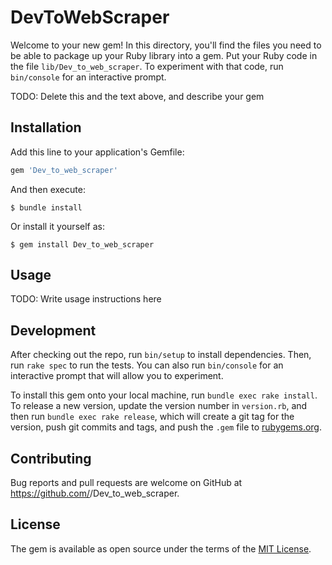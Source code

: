 # DevToWebScraper

Welcome to your new gem! In this directory, you'll find the files you need to be able to package up your Ruby library into a gem. Put your Ruby code in the file `lib/Dev_to_web_scraper`. To experiment with that code, run `bin/console` for an interactive prompt.

TODO: Delete this and the text above, and describe your gem

## Installation

Add this line to your application's Gemfile:

```ruby
gem 'Dev_to_web_scraper'
```

And then execute:

    $ bundle install

Or install it yourself as:

    $ gem install Dev_to_web_scraper

## Usage

TODO: Write usage instructions here

## Development

After checking out the repo, run `bin/setup` to install dependencies. Then, run `rake spec` to run the tests. You can also run `bin/console` for an interactive prompt that will allow you to experiment.

To install this gem onto your local machine, run `bundle exec rake install`. To release a new version, update the version number in `version.rb`, and then run `bundle exec rake release`, which will create a git tag for the version, push git commits and tags, and push the `.gem` file to [rubygems.org](https://rubygems.org).

## Contributing

Bug reports and pull requests are welcome on GitHub at https://github.com/<github username>/Dev_to_web_scraper.


## License

The gem is available as open source under the terms of the [MIT License](https://opensource.org/licenses/MIT).
